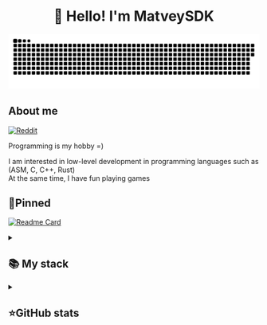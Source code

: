 <h1 align="center">👋 Hello! I'm MatveySDK </h1>

<p align="center">
 <img width="600" src="assets/github-snake.svg" alt="snake"/>
</p>

## About me
[![Reddit](https://img.shields.io/badge/-Reddit-FF0000?style=flat&logo=reddit&logoColor=white)](https://www.reddit.com/user/nerediska/)

Programming is my hobby =)  

I am interested in low-level development in programming languages such as (ASM, C, C++, Rust)  
At the same time, I have fun playing games

## 📌Pinned
[![Readme Card](https://github-readme-stats.vercel.app/api/pin/?username=MatveySDK&repo=nova-os&theme=dracula&bg_color=00000000&)](https://github.com/MatveySDK/nova-os)


<details align="left">
  <summary><h2><b>📚 My stack</b></h2></summary>
  <p>
    <h3>Langs</h3>
    <img src="https://skillicons.dev/icons?i=cpp,&perline=7" />
    <h3>Frameworks / Tools</h3>
    <img src="https://skillicons.dev/icons?i=linux,git&perline=7" />
    <h3>Software</h3>
    <img src="https://skillicons.dev/icons?i=neovim&perline=7" />
    <br>
  </p>
</details>


<details align="left">
  <summary><h2><b>⭐GitHub stats</b></h2></summary>
  <p>
   <img src="https://github-readme-stats.vercel.app/api/top-langs/?username=BaggerFast&theme=dracula&layout=compact&hide_border=true&bg_color=00000000" />
   <br>
   <img src="https://github-readme-stats.vercel.app/api?username=BaggerFast&count_private=true&show_icons=true&theme=dracula&hide_border=true&bg_color=00000000" />
    <br>
   <img src="https://metrics.lecoq.io/baggerfast" />
  </p>
</details>

